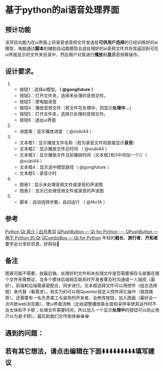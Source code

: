 # 基于python的ai语音处理界面
## 预计功能
 该项目功能为在ui界面上将录音或音频文件发送给**可供用户选择**的已经训练好的ai模型，电脑通过**脚本**的辅助自动跑模型合成处理好的ai音频文件并将其返回到可在ui界面显示的文件夹目录中，然后用户对其进行**播放**和**显示**音频等操作。
## 设计要求。
1. * 按钮1：选择ai模型。**（ @gongfuture ）**
    * 按钮2：打开文件夹，选择未处理的音频文件。
    * 按钮3：使电脑录音
    * 按钮4：播放音频文件（若文件在处理中，则显示**处理中...**)
    * 按钮5：打开文件夹，选择已处理的音频文件。
    * 按钮6：退出ui界面
2. * 进度条：显示播放进度 （ @xiubi44 ）
3. * 文本框1：显示播放文件名称（若为录音文件则直接显示**录音**）
    * 文本框2：显示播放文件总时间 （ @xiubi44 ）
    * 文本框3：显示播放文件当前播放时间（文本框2和3中间加一个/）（ @xiubi44 ）
    * 文本框4：显示选中模型路径（ @gongfuture ）
    * 文本框5：录音计时
4. * 图表1：显示未处理音频文件或录音的声波图
    * 图表2：显示已处理音频文件或录音的声波图
5.  * 脚本：自动选择步数，自动运行  （ @fAx1A ）
## 参考
[Python Qt 简介 | 白月黑羽](https://www.byhy.net/tut/py/gui/qt_01/)
[QPushButton — Qt for Python --- QPushButton — 用于 Python 的 Qt](https://doc.qt.io/archives/qtforpython-5.12/PySide2/QtWidgets/QPushButton.html)
[QComboBox — Qt for Python](https://doc.qt.io/archives/qtforpython-5.12/PySide2/QtWidgets/QComboBox.html)
[]()
年轻的**舰长**，**旅行者**，**开拓者**要学会分享好资源，好网站🤣
## 备注
  图表可能不需要，放最后做。处理好的文件和未处理文件是否需要保存与放置在哪个文件夹需商议，当多个模块后端相互联系时开发者需及时沟通或一人独揽（最好）。前端和后端需紧密配合，同步进行。文本框选择文件可以用控件（组合选择框）来代替（看需求）。有实力的可以用Qpainter自定义控件简化操作（极其推荐）。还需要有一名负责美工与装饰的开发者，会修改按钮，加入图画（最好会一点内嵌web浏览器），使ui界面流畅（比如调整播放条长度和采样率使其运作时不会太快和不卡顿；处理文件需要时间，所以加入一个显示**处理中**的按钮可以防止用户以为是卡顿）。最后助我们合作愉快😁😁😁
##  遇到的问题：
## **若有其它想法，请点击**编辑**在下面⬇️⬇️⬇️⬇️⬇️⬇️⬇️⬇️⬇️填写建议**